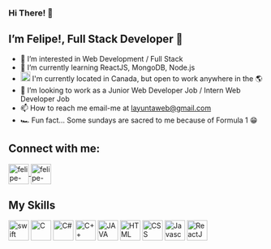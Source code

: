 ### Hi There! :wave:
## I’m Felipe!, Full Stack Developer :mechanical_arm:
- 👀 I’m interested in Web Development / Full Stack
- 🌱 I’m currently learning ReactJS, MongoDB, Node.js
- <img
  alt="United States"
  src="http://purecatamphetamine.github.io/country-flag-icons/3x2/CA.svg"  width="19"/> I'm currently located in Canada, but open to work anywhere in the :earth_americas:
- 💞️ I’m looking to work as a Junior Web Developer Job / Intern Web Developer Job
- 📫 How to reach me email-me at layuntaweb@gmail.com
- :racing_car: Fun fact... Some sundays are sacred to me because of Formula 1 :grin:

## Connect with me:
<a href="https://www.linkedin.com/in/felipe-la-yunta-1109221b5/" target="_blank">
<img align="center" alt="felipe-linkedin" height="40" width="40" src="https://cdn.icon-icons.com/icons2/3041/PNG/512/linkedin_logo_icon_189225.png" style="max-width:100%;">
</a>
<a href="https://www.instagram.com/felipe_code2/" target="_blank">
<img align="center" alt="felipe-instagram" height="40" width="40" src="https://cdn.icon-icons.com/icons2/3041/PNG/512/instagram_share_story_connection_communication_icon_189222.png" style="max-width:100%;">
</a>


## My Skills
<img src="https://cdn.icon-icons.com/icons2/2415/PNG/512/swift_original_logo_icon_146332.png" alt="swift" width="40" height="40" style="max-width:100%;"></img>
<img src="https://cdn.icon-icons.com/icons2/2415/PNG/512/c_original_logo_icon_146611.png" alt="C" width="40" height="40" style="max-width:100%;"></img>
<img src="https://seeklogo.com/images/C/c-sharp-c-logo-02F17714BA-seeklogo.com.png" alt="C#" width="40" height="40" style="max-width:100%;"></img>
<img src="https://upload.wikimedia.org/wikipedia/commons/1/18/ISO_C%2B%2B_Logo.svg" alt="C++" width="40" height="40" style="max-width:100%;"></img>
<img src="https://www.monetbil.com/support/wp-content/uploads/2021/01/java-logo-vector.png" alt="JAVA" width="40" height="40" style="max-width:100%;"></img>
<img src="https://img.icons8.com/color/344/html-5--v1.png" alt="HTML" width="40" height="40" style="max-width:100%;"></img>
<img src="https://img.icons8.com/color/344/css3.png" alt="CSS" width="40" height="40" style="max-width:100%;"></img>
<img src="https://img.icons8.com/fluency/344/javascript.png" alt="Javascript" width="40" height="40" style="max-width:100%;"></img>
<img src="https://cdn.icon-icons.com/icons2/2699/PNG/512/reactjs_logo_icon_168875.png" alt="ReactJS" width="40" height="40" style="max-width:100%;"></img>

##
